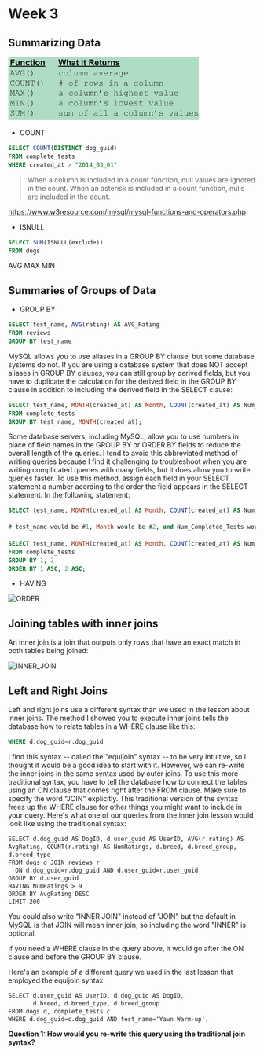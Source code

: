 # Week 3

## Summarizing Data

![](images/data_summarizing.png)

* COUNT

```sql
SELECT COUNT(DISTINCT dog_guid)
FROM complete_tests
WHERE created_at > "2014_03_01"
```

> When a column is included in a count function, null values are ignored in the count. When an asterisk is included in a count function, nulls are included in the count.

https://www.w3resource.com/mysql/mysql-functions-and-operators.php

* ISNULL
```sql
SELECT SUM(ISNULL(exclude))
FROM dogs
```

AVG
MAX
MIN

## Summaries of Groups of Data

* GROUP BY

```sql
SELECT test_name, AVG(rating) AS AVG_Rating
FROM reviews
GROUP BY test_name
```

MySQL allows you to use aliases in a GROUP BY clause, but some database systems do not. If you are using a database system that does NOT accept aliases in GROUP BY clauses, you can still group by derived fields, but you have to duplicate the calculation for the derived field in the GROUP BY clause in addition to including the derived field in the SELECT clause:

```sql
SELECT test_name, MONTH(created_at) AS Month, COUNT(created_at) AS Num_Completed_Tests
FROM complete_tests
GROUP BY test_name, MONTH(created_at);
```

Some database servers, including MySQL, allow you to use numbers in place of field names in the GROUP BY or ORDER BY fields to reduce the overall length of the queries. I tend to avoid this abbreviated method of writing queries because I find it challenging to troubleshoot when you are writing complicated queries with many fields, but it does allow you to write queries faster. To use this method, assign each field in your SELECT statement a number acording to the order the field appears in the SELECT statement. In the following statement:

```sql
SELECT test_name, MONTH(created_at) AS Month, COUNT(created_at) AS Num_Completed_Tests

# test_name would be #1, Month would be #2, and Num_Completed_Tests would be #3. You could then rewrite the query above to read:

SELECT test_name, MONTH(created_at) AS Month, COUNT(created_at) AS Num_Completed_Tests
FROM complete_tests
GROUP BY 1, 2
ORDER BY 1 ASC, 2 ASC;
```

* HAVING

<img src="https://duke.box.com/shared/static/irmwu5o8qcx4ctapjt5h0bs4nsrii1cl.jpg" width=600 alt="ORDER" />

## Joining tables with inner joins

An inner join is a join that outputs only rows that have an exact match in both tables being joined:

<img src="https://duke.box.com/shared/static/xazeqtyq6bjo12ojvgxup4bx0e9qcn5d.jpg" width=400 alt="INNER_JOIN" />


## Left and Right Joins

Left and right joins use a different syntax than we used in the lesson about inner joins.  The method I showed you to execute inner joins tells the database how to relate tables in a WHERE clause like this:

```sql
WHERE d.dog_guid=r.dog_guid
```

I find this syntax -- called the "equijoin" syntax -- to be very intuitive, so I thought it would be a good idea to start with it.  However, we can re-write the inner joins in the same syntax used by outer joins.  To use this more traditional syntax, you have to tell the database how to connect the tables using an ON clause that comes right after the FROM clause.  Make sure to specify the word "JOIN" explicitly.  This traditional version of the syntax frees up the WHERE clause for other things you might want to include in your query.  Here's what one of our queries from the inner join lesson would look like using the traditional syntax:

```mySQL
SELECT d.dog_guid AS DogID, d.user_guid AS UserID, AVG(r.rating) AS AvgRating, COUNT(r.rating) AS NumRatings, d.breed, d.breed_group, d.breed_type
FROM dogs d JOIN reviews r
  ON d.dog_guid=r.dog_guid AND d.user_guid=r.user_guid
GROUP BY d.user_guid
HAVING NumRatings > 9
ORDER BY AvgRating DESC
LIMIT 200
```

You could also write "INNER JOIN" instead of "JOIN" but the default in MySQL is that JOIN will mean inner join, so including the word "INNER" is optional.

If you need a WHERE clause in the query above, it would go after the ON clause and before the GROUP BY clause.

Here's an example of a different query we used in the last lesson that employed the equijoin syntax:

```mySQL
SELECT d.user_guid AS UserID, d.dog_guid AS DogID, 
       d.breed, d.breed_type, d.breed_group
FROM dogs d, complete_tests c
WHERE d.dog_guid=c.dog_guid AND test_name='Yawn Warm-up';
```

**Question 1: How would you re-write this query using the traditional join syntax?**